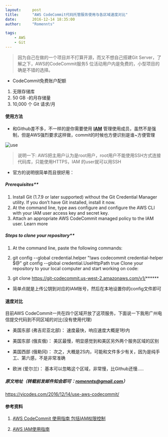 ```yaml
---
layout:     post
title:      "AWS CodeCommit代码托管服务使用与各区域速度对比"
date:       2016-12-14 18:35:00
author:     "Romennts"

tags:
    - AWS
    - Git
---
```



> 因为自己在做的一个项目并不打算开源，而又不想自己搭建Git Server，了解之下，AWS的CodeCommit服务5 位活动用户内是免费的，小型项目的确是不错的选择。

* CodeCommit免费账户配额

1. 无限存储库
2. 50 GB -的月存储量
3. 10,000 个 Git 请求/月




#### 使用方法

* 和Github差不多，不一样的是你需要使用
**[IAM](https://console.aws.amazon.com/iam/home?#home)** 管理使用成员，虽然不是强制，但是AWS强烈要求这样做，commit的时候也方便识别是谁~方便管理

![use](https://yicodes.com/img/use-aws.png)

> 说明一下: AWS把主用户认为是root用户，root用户不能使用SSH方式连接代码库，只能使用HTTPS，IAM 的user就可以用SSH

* 官方的说明很简单而且很好用：

##### Prerequisites**

1. Install Git (1.7.9 or later supported) without the Git Credential Manager utility. If you don’t have Git installed, install it now.
2. At the command line, type aws configure and configure the AWS CLI with your IAM user access key and secret key.
3. Attach an appropriate AWS CodeCommit managed policy to the IAM user. Learn more

##### Steps to clone your repository**

1. At the command line, paste the following commands:

2. git config --global credential.helper "!aws codecommit credential-helper $@"
git config --global credential.UseHttpPath true
Clone your repository to your local computer and start working on code:

3. git clone https://git-codecommit.us-west-2.amazonaws.com/v1/******


* 简单点就是上传公钥到对应的IAM账号，然后在本地设置你的config文件即可

#### 速度对比

目前AWS CodeCommit一共在四个区域开放了这项服务，下面说一下我用广州电信提交代码到不同区域的对比(没有使用代理)

* 美国东部 (弗吉尼亚北部)： 速度最快，响应速度大概是1秒内

* 美国东部 (俄亥俄)： 美区最慢，明显感觉到和美区另外两个服务区域的区别

* 美国西部 (俄勒冈)： 次之，大概是2S内，可能和文件多少有关，因为是纯手工、第六感，不是非常准确

* 欧洲 (爱尔兰)： 基本可以忽略这个区域，非常慢，比Github还慢.....

##### 原文地址（转载前发邮件知会即可：romennts@gmail.com）
https://yicodes.com/2016/12/14/use-aws-codecommit/

#### 参考资料

1. [AWS CodeCommit 使用指南 包括IAM权限控制]( http://docs.aws.amazon.com/codecommit/latest/userguide/access-permissions.html?icmpid=docs_acc_console_connect#access-permissions-managed-policies)

2. [AWS IAM使用指南](http://docs.aws.amazon.com/zh_cn/IAM/latest/UserGuide/introduction_identity-management.html)
